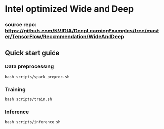 # Intel optimized Wide and Deep

### source repo: https://github.com/NVIDIA/DeepLearningExamples/tree/master/TensorFlow/Recommendation/WideAndDeep

## Quick start guide

### Data preprocessing

`bash scripts/spark_preproc.sh`

### Training

`bash scripts/train.sh`

### Inference

`bash scripts/inference.sh`